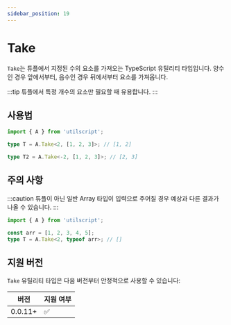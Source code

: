 ```yaml
---
sidebar_position: 19
---
```


# Take

`Take`는 튜플에서 지정된 수의 요소를 가져오는 TypeScript 유틸리티 타입입니다. 양수인 경우 앞에서부터, 음수인 경우 뒤에서부터 요소를 가져옵니다.

:::tip
튜플에서 특정 개수의 요소만 필요할 때 유용합니다.
:::

## 사용법

```ts
import { A } from 'utilscript';

type T = A.Take<2, [1, 2, 3]>; // [1, 2]

type T2 = A.Take<-2, [1, 2, 3]>; // [2, 3]
```

## 주의 사항

:::caution
튜플이 아닌 일반 Array 타입이 입력으로 주어질 경우 예상과 다른 결과가 나올 수 있습니다.
:::

```ts
import { A } from 'utilscript';

const arr = [1, 2, 3, 4, 5];
type T = A.Take<2, typeof arr>; // []
```

## 지원 버전

`Take` 유틸리티 타입은 다음 버전부터 안정적으로 사용할 수 있습니다:

| 버전    | 지원 여부 |
| ------- | --------- |
| 0.0.11+ | ✅        |
